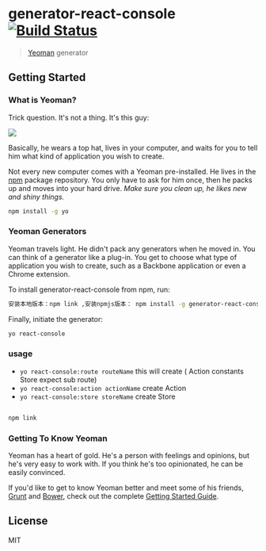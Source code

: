 # generator-react-console [![Build Status](https://secure.travis-ci.org/bang88/generator-react-console.png?branch=master)](https://travis-ci.org/bang88/generator-react-console)

> [Yeoman](http://yeoman.io) generator


## Getting Started

### What is Yeoman?

Trick question. It's not a thing. It's this guy:

![](http://i.imgur.com/JHaAlBJ.png)

Basically, he wears a top hat, lives in your computer, and waits for you to tell him what kind of application you wish to create.

Not every new computer comes with a Yeoman pre-installed. He lives in the [npm](https://npmjs.org) package repository. You only have to ask for him once, then he packs up and moves into your hard drive. *Make sure you clean up, he likes new and shiny things.*

```bash
npm install -g yo
```

### Yeoman Generators

Yeoman travels light. He didn't pack any generators when he moved in. You can think of a generator like a plug-in. You get to choose what type of application you wish to create, such as a Backbone application or even a Chrome extension.

To install generator-react-console from npm, run:

```bash
安装本地版本：npm link ,安装npmjs版本： npm install -g generator-react-console
```

Finally, initiate the generator:

```bash
yo react-console
```

### usage

- `yo react-console:route routeName` this will create ( Action constants Store expect sub route)
- `yo react-console:action actionName` create Action
- `yo react-console:store storeName` create Store


```js

npm link 

```

### Getting To Know Yeoman

Yeoman has a heart of gold. He's a person with feelings and opinions, but he's very easy to work with. If you think he's too opinionated, he can be easily convinced.

If you'd like to get to know Yeoman better and meet some of his friends, [Grunt](http://gruntjs.com) and [Bower](http://bower.io), check out the complete [Getting Started Guide](https://github.com/yeoman/yeoman/wiki/Getting-Started).


## License

MIT